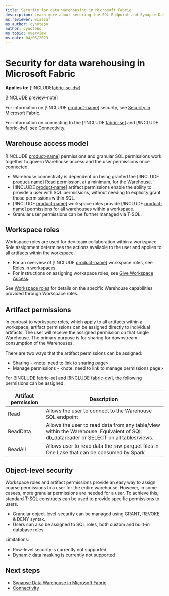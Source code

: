 ```yaml
---
title: Security for data warehousing in Microsoft Fabric
description: Learn more about securing the SQL Endpoint and Synapse Data Warehouse in Microsoft Fabric.
ms.reviewer: wiassaf
ms.author: cynotebo
author: cynotebo
ms.topic: overview
ms.date: 04/05/2023
---
```


# Security for data warehousing in Microsoft Fabric

**Applies to:** [!INCLUDE[fabric-se-dw](includes/applies-to-version/fabric-se-and-dw.md)]

[!INCLUDE [preview-note](../includes/preview-note.md)]

For information on [!INCLUDE [product-name](../includes/product-name.md)] security, see [Security in Microsoft Fabric](../security/security-overview.md).

For information on connecting to the [!INCLUDE [fabric-se](includes/fabric-se.md)] and [!INCLUDE [fabric-dw](includes/fabric-dw.md)], see [Connectivity](connectivity.md).

## Warehouse access model

[!INCLUDE [product-name](../includes/product-name.md)] permissions and granular SQL permissions work together to govern Warehouse access and the user permissions once connected. 
- Warehouse connectivity is dependent on being granted the [!INCLUDE [product-name](../includes/product-name.md)] Read permission, at a minimum, for the Warehouse.
- [!INCLUDE [product-name](../includes/product-name.md)] artifact permissions enable the ability to provide a user with SQL permissions, without needing to explicity grant those permissions within SQL.
-  [!INCLUDE [product-name](../includes/product-name.md)] workspace roles provide [!INCLUDE [product-name](../includes/product-name.md)] permissions for all warehouses within a workspace.
-  Granular user permissions can be further managed via T-SQL.

## Workspace roles

Workspace roles are used for dev team collaboration within a workspace. Role assignment determines the actions available to the user and applies to all artifacts within the workspace.
- For an overview of [!INCLUDE [product-name](../includes/product-name.md)] workspace roles, see [Roles in workspaces](../../roles-workspaces.md).
- For instructions on assigning workspace roles, see [Give Workspace Access](../../get-started/give-access-workspaces.md).

See [Workspace roles](workspace-roles.md) for details on the specific Warehouse capabilities provided through Workspace roles.


## Artifact permissions

In contrast to workspace roles, which apply to all artifacts within a workspace, artifact permissions can be assigned directly to individual artifacts. The user will receive the assigned permission on that single Warehouse. The primary purpose is for sharing for downstream consumption of the Warehouses.
   
There are two ways that the artifact permissions can be assigned:
- Sharing - <note: need to link to sharing page>
- Manage permissions - <note: need to link to manage permissions page>

 
For [!INCLUDE [fabric-se](includes/fabric-se.md)] and [!INCLUDE [fabric-dw](includes/fabric-dw.md)], the following permisions can be assigned.
   
| Artifact permission   |  Description |
|---|---|
|Read|Allows the user to connect to the Warehouse SQL endpoint|
|ReadData|Allows the user to read data from any table/view within the Warehouse. Equivalent of SQL db_datareader or SELECT on all tables/views.|   
|ReadAll|Allows user to read data the raw parquet files in One Lake that can be consumed by Spark|


## Object-level security

Workspace roles and artifact permissions provide an easy way to assign coarse permissions to a user for the entire warehouse. However, in some casees, more granular permissions are needed for a user. To achieve this, standard T-SQL constructs can be used to provide specific permissions to users.

- Granular object-level-security can be managed using GRANT, REVOKE & DENY syntax.
- Users can also be assigned to SQL roles, both custom and built-in database roles. 

Limitations:
- Row-level security is currently not supported
- Dynamic data masking is currently not supported

## Next steps

- [Synapse Data Warehouse in Microsoft Fabric](warehouse.md)
- [Connectivity](connectivity.md)
